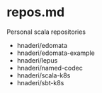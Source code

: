# repos.md

Personal scala repositories

- hnaderi/edomata
- hnaderi/edomata-example
- hnaderi/lepus
- hnaderi/named-codec
- hnaderi/scala-k8s
- hnaderi/sbt-k8s
